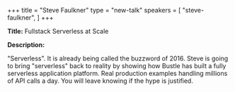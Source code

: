 +++
title = "Steve Faulkner"
type = "new-talk"
speakers = [
        "steve-faulkner",
]
+++
<div class="span-15  ">
  <div class="span-15  last ">
  <p><strong>Title:</strong>
  Fullstack Serverless at Scale
  </p>

  <p><strong>Description:</strong></p>

  <p>
  "Serverless". It is already being called the buzzword of 2016. Steve is going to bring "serverless" back to reality by showing how Bustle has built a fully serverless application platform. Real production examples handling millions of API calls a day. You will leave knowing if the hype is justified.
  </p>
  </div>
</div>